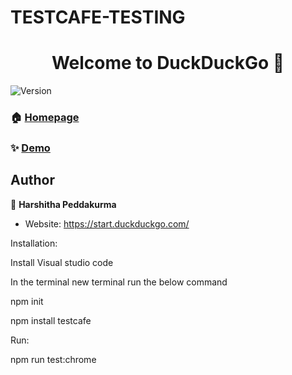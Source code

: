 # TESTCAFE-TESTING
<h1 align="center">Welcome to DuckDuckGo 👋</h1>
<p>
  <img alt="Version" src="https://img.shields.io/badge/version-1.0-blue.svg?cacheSeconds=2592000" />
</p>
 

### 🏠 [Homepage](TESTCAFE-TESTING)

### ✨ [Demo](https://github.com/HarshithaPeddakurma/TESTCAFE-TESTING)

## Author

👤 **Harshitha Peddakurma**

* Website: https://start.duckduckgo.com/

Installation:

Install Visual studio code

In the terminal new terminal run the below command

npm init

npm install testcafe

Run:

npm run test:chrome
